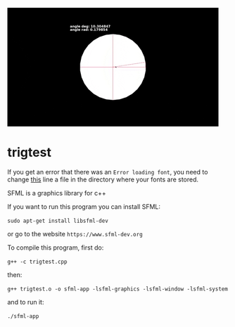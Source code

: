 ![gif](trig.gif)

# trigtest

If you get an error that there was an ```Error loading font```, you need to change [this](https://github.com/g-jensen/trigtest/blob/6a0295a6bfd548431baade5ccad3baa4ea57a27f/trigtest.cpp#L104) line a file in the directory where your fonts are stored. 

SFML is a graphics library for c++

If you want to run this program you can install SFML:

```sudo apt-get install libsfml-dev```

or go to the website ```https://www.sfml-dev.org```

To compile this program, first do:

```g++ -c trigtest.cpp```

then:

```g++ trigtest.o -o sfml-app -lsfml-graphics -lsfml-window -lsfml-system```

and to run it:

```./sfml-app```
